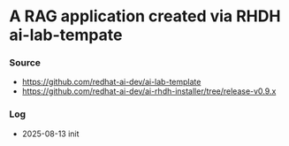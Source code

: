 # A RAG application created via RHDH ai-lab-tempate

### Source
* https://github.com/redhat-ai-dev/ai-lab-template
* https://github.com/redhat-ai-dev/ai-rhdh-installer/tree/release-v0.9.x

### Log
* 2025-08-13 init
